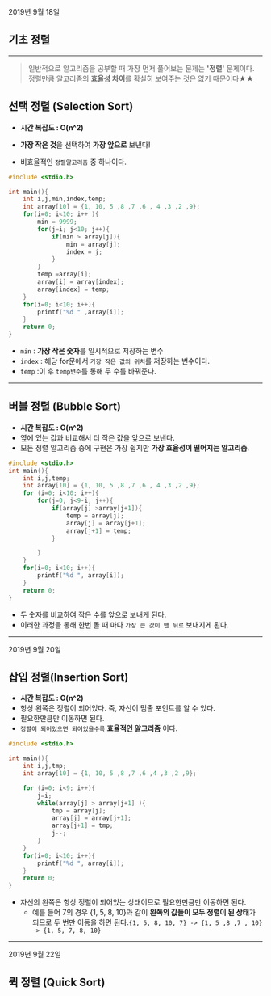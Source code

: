 2019년 9월 18일

기초 정렬
---------

---

> 일반적으로 알고리즘을 공부할 때 가장 먼저 풀어보는 문제는 **'정렬'** 문제이다. 정렬만큼 알고리즘의 **효율성 차이**를 확실히 보여주는 것은 없기 때문이다★★

선택 정렬 (Selection Sort)
--------------------------

-	**시간 복잡도 : O(n^2)**
-	**가장 작은 것**을 선택하여 **가장 앞으로** 보낸다!

-	비효율적인 `정렬알고리즘` 중 하나이다.

```C++
#include <stdio.h>

int main(){
	int i,j,min,index,temp;
	int array[10] = {1, 10, 5 ,8 ,7 ,6 , 4 ,3 ,2 ,9};
	for(i=0; i<10; i++ ){
		min = 9999;
		for(j=i; j<10; j++){
			if(min > array[j]){
				min = array[j];
				index = j;
			}
		}
		temp =array[i];
		array[i] = array[index];
		array[index] = temp;
	}
	for(i=0; i<10; i++){
		printf("%d " ,array[i]);
	}
	return 0;
}
```

-	`min` : **가장 작은 숫자**를 일시적으로 저장하는 변수
-	`index` : 해당 for문에서 `가장 작은 값의 위치`를 저장하는 변수이다.
-	`temp` :이 후 `temp변수`를 통해 두 수를 바꿔준다.

---

버블 정렬 (Bubble Sort)
-----------------------

-	**시간 복잡도 : O(n^2)**
-	옆에 있는 값과 비교해서 더 작은 값을 앞으로 보낸다.
-	모든 정렬 알고리즘 중에 구현은 가장 쉽지만 **가장 효율성이 떨어지는 알고리즘**.

```C++
#include <stdio.h>
int main(){
	int i,j,temp;
	int array[10] = {1, 10, 5 ,8 ,7 ,6 , 4 ,3 ,2 ,9};
	for (i=0; i<10; i++){
		for(j=0; j<9-i; j++){
			if(array[j] >array[j+1]){
				temp = array[j];
				array[j] = array[j+1];
				array[j+1] = temp;
			}

		}
	}
	for(i=0; i<10; i++){
		printf("%d ", array[i]);
	}
	return 0;
}
```

-	두 숫자를 비교하여 작은 수를 앞으로 보내게 된다.
-	이러한 과정을 통해 한번 돌 때 마다 `가장 큰 값이 맨 뒤로` 보내지게 된다.

---

2019년 9월 20일

삽입 정렬(Insertion Sort)
-------------------------

-	**시간 복잡도 : O(n^2)**
-	항상 왼쪽은 정렬이 되어있다. 즉, 자신이 멈출 포인트를 알 수 있다.
-	필요한만큼만 이동하면 된다.
-	`정렬이 되어있으면 되어있을수록` **효율적인 알고리즘** 이다.

```C++
#include <stdio.h>

int main(){
	int i,j,tmp;
	int array[10] = {1, 10, 5 ,8 ,7 ,6 ,4 ,3 ,2 ,9};

	for (i=0; i<9; i++){
		j=i;
		while(array[j] > array[j+1] ){
			tmp = array[j];
			array[j] = array[j+1];
			array[j+1] = tmp;
			j--;
		}
	}
	for(i=0; i<10; i++){
		printf("%d ", array[i]);
	}
	return 0;
}
```

-	자신의 왼쪽은 항상 정렬이 되어있는 상태이므로 필요한만큼만 이동하면 된다.
	-	예를 들어 7의 경우 {1, 5, 8, 10}과 같이 **왼쪽의 값들이 모두 정렬이 된 상태**가 되므로 두 번만 이동을 하면 된다.`{1, 5, 8, 10, 7} -> {1, 5 ,8 ,7 , 10} -> {1, 5, 7, 8, 10}`

---

2019년 9월 22일

퀵 정렬 (Quick Sort)
--------------------

<!-- every
-----

### array.**every**(function(항목) { 조건 })

-   **every**: 배열의 **모든** 항목이 true면 true를 반환한다.

some
----

### array.**some**(function(항목) { 조건 })

-   **some**: 배열의 **일부** 항목이 true면 true를 반환한다.

```javascript
var array = [1, 3, 5, 7, 9];
array.every(function(i) {
  return i % 2 === 1;
}); // true
array.every(function(i) {
  return i < 9;
}); // false
array.some(function(i) {
  return i === 9;
}); // true
```

for 문을 대체할 유용한 메서드
-----------------------------

> **forEach(), map(), reduce()**

### forEach(), map(), reduce() 메서드의 특징

> 콜백 함수를 통해 각 요소(element)에 대한 정보를 받는다.

-   콜백 함수의 인자로부터 전달되는 정보
    -   **currentValue**: 배열에서 현재 입력받는 `element`.
    -   **index**: 배열에서 현재 입력받는 `element의 인덱스`.
    -   **array**: `forEach()`를 호출한 배열 (나머지 메서드도 동일)

**forEach()**
-------------

### array.forEach(function(항목){ 조건 })

-   배열의 각 요소(element)에 대하여 조건식의 함수를 적용한다.

```javascript
var array1 = ['a', 'b', 'c'];

array1.forEach(function(element) {
  console.log(element);
});

// expected output: "a"
// expected output: "b"
// expected output: "c"
```

-   for 문과 forEach() 비교

```javascript
// for loop
var arr = [3, 9, 4, 2, 7, 6];
for (var i = 0; i < arr.length; i++) {
    if (arr[i] % 2 == 0) {
        console.log(arr[i]);
    }
}
```

```javascript
// forEach()
var arr = [3, 9, 4, 2, 7, 6];
arr.forEach(function (n) {
    if (n % 2 == 0) {
        console.log(n);
    }
});
```

-   `for loop` 대신 `forEach()`를 쓰면 좋은 점
    -   **가독성이 높아진다.**
    -   `forEach`는 콜백 함수의 첫 번째 인자로 각 `element` 값을 받는다.
    -   따라서 인덱스 값과 `element`를 받기위한 변수 (`i`, `arr[i]`) 가 필요없다.

**map()**
---------

### array.map(function(항목){ 조건 })

> 콜백 함수의 리턴을 모아서 새로운 배열을 만든다.
>
> map()을 이용하면 원본 배열을 유지한 채 새로운 배열을 쉽게 만들 수 있다.

-   **forEach 와 차이점**: 1) **map**은 바뀐 새 배열을 반환하지만, **forEach**는 반환하지 않는다.

```javascript
// 배열의 각 항목에 +1 을 하고 리턴하는 함수
var array = [1,2,3];
array.map(function(x) {
  return x+1;
}); // [2,3,4]
```

```javascript
var array = [1,2,3];
array.forEach(function(x) {
  return x+1;
}); // undefined
```

-   **forEach 와 차이점**: 2) 코드가 **직관적**이고 **가독성**이 높다.
-   `map()`은 부모 스코프 영역을 건드리지 않고 콜백 함수만으로 원하는 결과를 얻는다. (**사이드 이펙트** 없음)
-   함수 밖에 있는 스코프(scope)와 변수(variable)를 신경쓰지 않아도 되기 때문에 직관적이다.

```javascript
// 문자열 배열에서 문자열 길이를 리턴하는 함수
// 함수만 봐도 어떤 일을 하는지 알 수 있다.
var arr = ['foo', 'hello', 'diamond', 'A'];
var arr2 = arr.map(function (str) {
    return str.length;
});
console.log(arr2); // [3, 5, 7, 1]
```

```javascript
// for 문을 사용하면 함수 내에서 외부 변수 arr2를 참조해야한다.
// 부모 스코프까지 신경써야 하므로 직관적이지 않다.
var arr = ['foo', 'hello', 'diamond', 'A'];
var arr2 = [];
arr.forEach(function (str) {
    arr2.push(str.length);
});
console.log(arr2); // [3, 5, 7, 1]

```

**filter()**
------------

### array.filter(function(항목){ 조건 })

-   특정 조건에 해당하는 요소(element)만 걸러내 새 배열로 만든다.

```javascript
// 배열 안의 짝수만 남기고 리턴하는 함수
var array = [1,2,3,4,5];
array.filter(function(x) {
  return x % 2 === 0;
}); // [2,4]
```

-   콜백 함수의 리턴은 `boolean`을 갖는다.
-   리턴이 `true`인 요소만 모아서 새로운 배열을 만든다.
-   생략하면 리턴은 `undefined`이므로 `false`가 된다.
-   **리턴이 `true`인 요소가 없다면 빈 배열`[]`이 반환된다.**

```javascript
var arr = [4, 377, 1024];
var arr2 = arr.filter(function (n) {
    return n % 5 == 0;
});
console.log(arr2); // []
```

-   `undefined`도 아닌 빈 배열`[]`을 반환하는 것은 **매우 큰 의미**를 갖는다.
-   보통 도메인을 해결하기 위해서 Array 메서드를 여러개 연결해 사용한다.
-   이 때 `undefined`이 아닌 빈 배열`[]`을 반환 함으로써 **중간에 오류가 나지 않고** 다음 Array 메서드를 사용할 수 있다.

```javascript
// 조건에 맞는 요소가 없는 경우
var arr = [4, 377, 1024]; // 5의 배수가 없음.
var arr2 = arr.filter(function (n) {
    return n % 5 == 0;
}).map(function (n) { // filter로부터 빈 배열이 반환됨.
    return n * 2;
});
console.log(arr2); // []. map()의 콜백 함수는 결국 한 번도 호출되지 않았으나 문제 없음.
```

**reduce()**
------------

### array.reduce(function(이전값, 현재값){ 조건 }, 초기값)

-   `reduce()` 메서드는 `map(), filter()`를 대체할 수 있다.

-   배열의 왼쪽부터 조건을 적용해 하나의 값으로 만든다.

-   오른쪽부터 조건을 적용하고 싶으면 `reduceRight()`를 쓴다.

**1. callback 함수**

-   **previousValue**: 이전 `마지막 콜백 호출`에서 반환된 값.
-   **currentValue**: 배열 내 현재 처리되고 있는 `element`.
-   **currentIndex**: 배열 내 현재 처리되고 있는 `element의 인덱스`
-   **array**: `reduce()`에 `호출되는 배열`

**2. initialValue(초기값)**: 선택사항. `callback의 첫 호출`에 `첫 번째 인수`로 사용하는 값.

-   다른 메서드와는 달리 `initialValue`라는 두 번째 인자를 넣을 수 있다.
-   **중요!**: `reduce()`의 `return`은 `배열(array)`, `배열의 element` 또는 `사용자가 원하는 값`이 될 수 있다.

```javascript
// 배열의 왼쪽부터 더한 값을 리턴하는 함수
var arr = [1, 2, 3, 4, 5];
arr.reduce(function(prev, cur) {
  return prev + cur;
}); // 15
```

-   위 함수의 호출 순서를 살펴보면 다음과 같다.

| 호출 순서 | pre                 | cur | return    |
|:---------:|:-------------------:|:---:|:---------:|
|     1     | 1 (첫 번째 element) |  2  |  3 (1+2)  |
|     2     |          3          |  3  |  6 (3+3)  |
|     3     |          6          |  4  | 10 (6+4)  |
|     4     |         10          |  5  | 15 (10+5) |

-   `reduce`의 두 번째 인자인 `initialValue`를 생략했기 때문에 `pre`의 첫번째 `element`로 `1`이 전달되었다.

```javascript
// 배열 요소의 합 계산하기
var arr = [1, 2, 3, 4, 5];
var count = 0;
var sum = arr.reduce(function (pre, value) {
    count++;
    return pre + value;
}, 0); // initialValue가 주어졌다!
console.log(sum); // 15
console.log(count); // 5
```

-   위 함수의 호출 순서를 살펴보면 다음과 같다.

| 호출 순서 | pre              | cur | return    |
|:---------:|:----------------:|:---:|:---------:|
|     1     | 0 (initialValue) |  1  |  1 (0+1)  |
|     2     |        1         |  2  |  3 (1+2)  |
|     3     |        3         |  3  |  6 (3+3)  |
|     4     |        6         |  4  | 10 (6+4)  |
|     5     |        10        |  5  | 15 (10+5) |

-   위에 `map()`과 `filter()`로 구현한 예제를 `reduce()`로 구현하면 다음과 같다.

```javascript
// map - 문자열 배열에서 문자열 길이만 획득하기
// reduce로 구현
var arr = ['foo', 'hello', 'diamond', 'A'];
var arr2 = arr.reduce(function (pre, value) {
    pre.push(value.length);
    return pre;
}, []);
console.log(arr2); // [3, 5, 7, 1]
```

```javascript
// filter - 정수 배열에서 2의 배수인 정수만 모으기
// reduce로 구현
var arr = [1,2,3,4,5];
var arr2 = arr.reduce(function (pre, value) {
    if (value % 2 == 0) {
        pre.push(value);
    }
    return pre;
}, []);
console.log(arr2); // [2,4]
```

-   위의 예제는 `reduce()`를 사용하는 것보다 `filter()`와 `map()`을 사용하는 게 가독성이 좋다.
-   따라서 상황에 따라 적절한 메서드를 사용해야한다.

-   `reduce()` 메서드를 객체(object)에도 적용할 수 있다.

```javascript
var obj = {
    apple: 500,
    grape: 2000,
    berry: 30
};
```

-   위 `객체(object)`에서 각 `key`에 해당하는 `value`값을 더하고 싶다.
-   그런데 `reduce()`메서드는 `배열(array)`에만 사용할 수 있다.
-   `Object.keys`를 이용하면 `객체(object)`의 `key`값을 `배열(array)`로 만들 수 있다.

```javascript
var obj = {
    apple: 500,
    grape: 2000,
    berry: 30 };
var sum = Object.keys(obj).reduce(function (pre, value) {
    return pre + obj[value];
    }, 0);
console.log(sum); // 2530
```

-   하지만 객체를 탐색하는 방법은 `for -in`을 사용하는 게 더 간단하다.

```javascript
var obj = {
    apple: 500,
    grape: 2000,
    berry: 30
};
var sum = 0;
for (let prop in obj) {
    sum += obj[prop];
}
console.log(sum); // 2530
```

### 기억해야할 부분

-   배열의 요소(element)를 탐색할 때 `forEach()` 이외에 다른 메서드를 **적절히 사용**할 줄 알아야한다.
-   콜백 함수에서 상위 스코프(scope)의 변수 건드리는 **사이드 이펙트**를 발생시키지 않도록 주의하자.

### 콜백 함수에서 부모 스코프의 변수를 참조하는게 위험한 이유(사이드 이펙트)

-   부모 스코프의 변수나 객체를 변경할 위험이 있다.

```javascript
var arr = [
  {x1: 1, x2: 1},
  {x1: 2, x2: 2},
  {x1: 3, x2: 3}
];
var arr2 = null;

console.log(arr2);
/**
1. arr은 변경사항이 없어야 한다.
2. arr2는 다음과 같아야 한다.
[
  {x1: 1, x2: 1, result: 1},
  {x1: 2, x2: 2, result: 4},
  {x1: 3, x2: 3, result: 9}
]
*/
```

-   위와 같이 arr2의 배열을 만드는 함수를 작성한다고 가정하자.

```javascript
arr2 = arr.map(function (obj) {
    obj.result = obj.x1 * obj.x2;
    return obj;
});
console.log(arr);
/**
1. arr
[
  {x1: 1, x2: 1, result: 1},
  {x1: 2, x2: 2, result: 4},
  {x1: 3, x2: 3, result: 9}
]
*/
console.log(arr2);
/**
2. arr2
[
  {x1: 1, x2: 1, result: 1},
  {x1: 2, x2: 2, result: 4},
  {x1: 3, x2: 3, result: 9}
]
*/
```

-   위의 경우 arr과 arr2가 동시에 변경 되었다.
-   즉 부모 스코프의 변수를 변경했다.

```javascript
var arr = [
  {x1: 1, x2: 1},
  {x1: 2, x2: 2},
  {x1: 3, x2: 3}
];
var arr2 = null;

arr2 = arr.map(function (obj) {
    return {
        x1: obj.x1,
        x2: obj.x2,
        result: obj.x1 * obj.x2
    };
});
console.log(arr);
/**
1. arr
[
  {x1: 1, x2: 1},
  {x1: 2, x2: 2},
  {x1: 3, x2: 3}
]
*/
console.log(arr2);
/**
2. arr2
[
  {x1: 1, x2: 1, result: 1},
  {x1: 2, x2: 2, result: 4},
  {x1: 3, x2: 3, result: 9}
]
*/

```

-   위의 경우 부모 스코프 변수의 변경사항 없이 원하는 결과를 얻었다.
-   자바스크립트에서 `Array, Function, Object`는 `call by reference`로 전달된다.
-   따라서 콜백 함수의 인자로 전달된 객체를 변경하면 부모 스코프에도 반영된다.
-   그러므로 **콜백 함수 자체 스코프 영역**을 벗어나지 않도록 **주의하자**

    ---

    ### Reference

-   [MDN: forEach](https://developer.mozilla.org/en-US/docs/Web/JavaScript/Reference/Global_Objects/Array/forEach)

-   [MDN: map](https://developer.mozilla.org/en-US/docs/Web/JavaScript/Reference/Global_Objects/Array/map)

-   [MDN: filter](https://developer.mozilla.org/en-US/docs/Web/JavaScript/Reference/Global_Objects/Array/filter)

-   [MDN: reduce](https://developer.mozilla.org/en-US/docs/Web/JavaScript/Reference/Global_Objects/Array/reduce)

-   [ZeroCho Blog: (JavaScript) 객체(Object)와 배열(Array)](https://www.zerocho.com/category/JavaScript/post/572c6f759a5f1c4db2481ee3)

-   [비비로그: 자바스크립트의 유용한 배열 메서드 사용하기... map(), filter(), find(), reduce()](https://bblog.tistory.com/300?category=715723) -->
